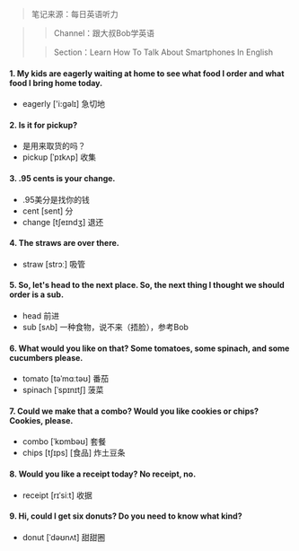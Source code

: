 > 笔记来源：每日英语听力

> > Channel：跟大叔Bob学英语
>
> > Section：Learn How To Talk About Smartphones In English

#### 1. My kids are eagerly waiting at home to see what food I order and what food I bring home today.

- eagerly ['i:gəlɪ] 急切地

#### 2. Is it for pickup?

- 是用来取货的吗？
- pickup [ˈpɪkʌp] 收集

#### 3. .95 cents is your change.

- .95美分是找你的钱
- cent [sent] 分
- change [tʃeɪndʒ] 退还

#### 4. The straws are over there.

- straw [strɔː] 吸管

#### 5. So, let's head to the next place. So, the next thing I thought we should order is a sub.

- head 前进
- sub [sʌb] 一种食物，说不来（捂脸），参考Bob

#### 6. What would you like on that? Some tomatoes, some spinach, and some cucumbers please.

- tomato [təˈmɑːtəʊ] 番茄
- spinach [ˈspɪnɪtʃ] 菠菜

#### 7. Could we make that a combo? Would you like cookies or chips? Cookies, please.

- combo [ˈkɒmbəʊ] 套餐
- chips [tʃɪps] [食品] 炸土豆条

#### 8. Would you like a receipt today? No receipt, no.

- receipt [rɪˈsiːt] 收据

#### 9. Hi, could I get six donuts? Do you need to know what kind?

- donut [ˈdəʊnʌt] 甜甜圈